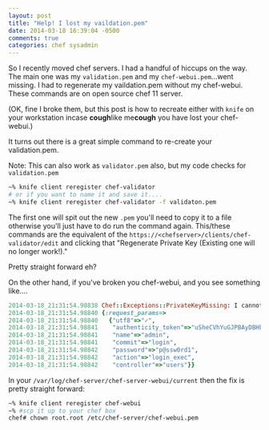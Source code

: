 ```yaml
---
layout: post
title: "Help! I lost my vaildation.pem"
date: 2014-03-18 16:39:04 -0500
comments: true
categories: chef sysadmin
---
```


So I recently moved chef servers. I had a handful of hiccups on the way. The main one was my `validation.pem` and my `chef-webui.pem`...went missing. I had to regenerate my vaildation.pem without my chef-webui. These commands are on open source
chef 11 server.

(OK, fine I broke them, but this post is how to recreate either with `knife` on your workstation incase **cough**like me**cough** you have lost your chef-webui.)

It turns out there is a great simple command to re-create your validation.pem.

Note: This can also work as `validator.pem` also, but my code checks for `validation.pem`

```bash
~% knife client reregister chef-validator
# or if you want to name it and save it....
~% knife client reregister chef-validator -f validaton.pem
```

The first one will spit out the new `.pem` you'll need to copy it to a file otherwise you'll just have to do run the command again. This/these commands are the equivalent of the `https://<chefserver>/clients/chef-validator/edit` and clicking that
"Regenerate Private Key (Existing one will no longer work!)."

Pretty straight forward eh?

On the other hand, if you've broken you chef-webui, and you see something like....

```ruby
2014-03-18_21:31:54.98838 Chef::Exceptions::PrivateKeyMissing: I cannot read /etc/chef-server/chef-webui.pem, which you told me to use to sign requests!
2014-03-18_21:31:54.98840 {:request_params=>
2014-03-18_21:31:54.98840   {"utf8"=>"✓",
2014-03-18_21:31:54.98841    "authenticity_token"=>"uSheCVhYuGJPBAyDBHb4AIyEfkB2EqXwLD6Uolk//ig=",
2014-03-18_21:31:54.98841    "name"=>"admin",
2014-03-18_21:31:54.98841    "commit"=>"login",
2014-03-18_21:31:54.98842    "password"=>"p@ssw0rd1",
2014-03-18_21:31:54.98842    "action"=>"login_exec",
2014-03-18_21:31:54.98842    "controller"=>"users"}}
```

In your `/var/log/chef-server/chef-server-webui/current` then the fix is pretty straight forward:

```bash
~% knife client reregister chef-webui
~% #scp it up to your chef box
chef# chown root.root /etc/chef-server/chef-webui.pem
```
